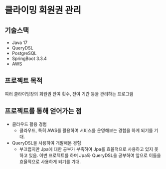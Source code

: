 # 클라이밍 회원권 관리
## 기술스택
- Java 17
- QueryDSL
- PostgreSQL
- SpringBoot 3.3.4
- AWS
## 프로젝트 목적
여러 클라이밍장의 회원권 잔여 횟수, 잔여 기간 등을 관리하는 프로그램
## 프로젝트를 통해 얻어가는 점
- 클라우드 활용 경험
    - 클라우드, 특히 AWS를 활용하여 서비스를 운영해보는 경험을 하게 되기를 기대.
- QueryDSL을 사용하여 개발해본 경험
    - 부끄럽지만 Jpa에 대한 공부가 부족하여 Jpa를 효율적으로 사용하고 있지 못하고 있음. 이번 프로젝트를 하며 Jpa와 QueryDSL을 공부하여 앞으로 이들을 효율적으로 사용하게 되기를 기대.
